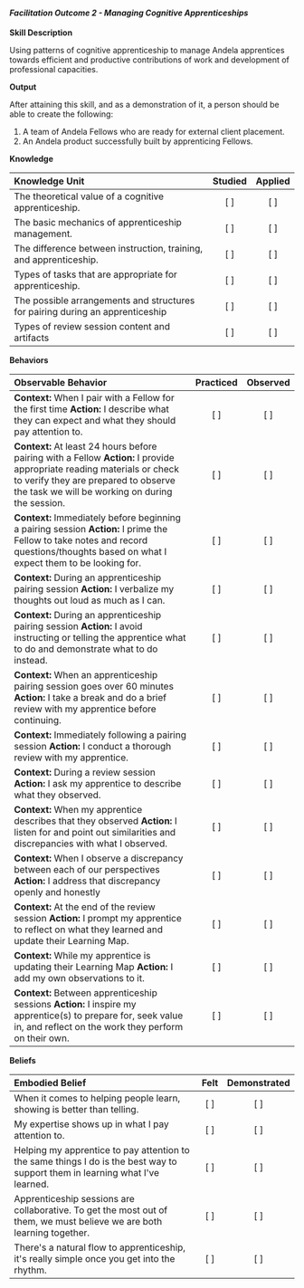 #### _Facilitation Outcome 2 - Managing Cognitive Apprenticeships_

**Skill Description**

Using patterns of cognitive apprenticeship to manage Andela apprentices towards efficient and productive contributions of work and development of professional capacities.

**Output**

After attaining this skill, and as a demonstration of it, a person should be able to create the following:

1. A team of Andela Fellows who are ready for external client placement.
2. An Andela product successfully built by apprenticing Fellows.

**Knowledge**


| Knowledge Unit   |      Studied      | Applied |
|:-------------|:------------------:|:--------:|
| The theoretical value of a cognitive apprenticeship. | [ ] | [ ]  |
| The basic mechanics of apprenticeship management. | [ ] | [ ]  |
| The difference between instruction, training, and apprenticeship.     | [ ] | [ ]  |
| Types of tasks that are appropriate for apprenticeship.       | [ ] | [ ]  |
| The possible arrangements and structures for pairing during an apprenticeship    | [ ] | [ ]  |
| Types of review session content and artifacts    | [ ] | [ ]  |



**Behaviors**

| Observable Behavior   |      Practiced      | Observed |
|:-------------|:------------------:|:--------:|
| **Context:** When I pair with a Fellow for the first time **Action:** I describe what they can expect and what they should pay attention to. | [ ] | [ ]  |
| **Context:** At least 24 hours before pairing with a Fellow **Action:** I provide appropriate reading materials or check to verify they are prepared to observe the task we will be working on during the session. |   [ ]   |   [ ]  |
| **Context:** Immediately before beginning a pairing session **Action:** I prime the Fellow to take notes and record questions/thoughts based on what I expect them to be looking for. | [ ] |    [ ] |
| **Context:** During an apprenticeship pairing session **Action:** I verbalize my thoughts out loud as much as I can. | [ ] |    [ ] |
| **Context:** During an apprenticeship pairing session **Action:** I avoid instructing or telling the apprentice what to do and demonstrate what to do instead. | [ ] |    [ ] |
| **Context:** When an apprenticeship pairing session goes over 60 minutes **Action:** I take a break and do a brief review with my apprentice before continuing.  | [ ] |    [ ] |
| **Context:** Immediately following a pairing session **Action:** I conduct a thorough review with my apprentice. | [ ] |    [ ] |
| **Context:** During a review session **Action:** I ask my apprentice to describe what they observed. | [ ] |    [ ] |
| **Context:** When my apprentice describes that they observed  **Action:** I listen for and point out similarities and discrepancies with what I observed. | [ ] |    [ ] |
| **Context:** When I observe a discrepancy between each of our perspectives  **Action:** I address that discrepancy openly and honestly  | [ ] |    [ ] |
| **Context:** At the end of the review session  **Action:** I prompt my apprentice to reflect on what they learned and update their Learning Map.  | [ ] |    [ ] |
| **Context:** While my apprentice is updating their Learning Map  **Action:** I add my own observations to it.  | [ ] |    [ ] |
| **Context:** Between apprenticeship sessions  **Action:** I inspire my apprentice(s) to prepare for, seek value in, and reflect on the work they perform on their own.  | [ ] |    [ ] |


**Beliefs**


| Embodied Belief   |      Felt      | Demonstrated |
|:-------------|:------------------:|:--------:|
| When it comes to helping people learn, showing is better than telling. | [ ] | [ ]  |
| My expertise shows up in what I pay attention to.  | [ ] | [ ]  |
| Helping my apprentice to pay attention to the same things I do is the best way to support them in learning what I've learned.  | [ ] | [ ]  |
| Apprenticeship sessions are collaborative. To get the most out of them, we must believe we are both learning together. | [ ] | [ ]  |
| There's a natural flow to apprenticeship, it's really simple once you get into the rhythm. | [ ] | [ ]  |




